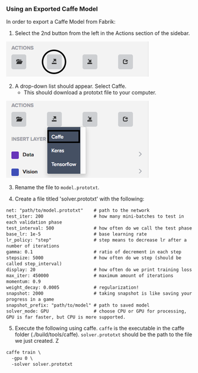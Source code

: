 ### Using an Exported Caffe Model

In order to export a Caffe Model from Fabrik:

1. Select the 2nd button from the left in the Actions section of the sidebar.
<img src="exportbutton.png">

2. A drop-down list should appear. Select Caffe.
    * This should download a prototxt file to your computer.
<img src="exportcaffe.png">

3. Rename the file to `model.prototxt`.

4. Create a file titled 'solver.prototxt' with the following:
  ```
  net: "path/to/model.prototxt"    # path to the network
  test_iter: 200                   # how many mini-batches to test in each validation phase
  test_interval: 500               # how often do we call the test phase
  base_lr: 1e-5                    # base learning rate
  lr_policy: "step"                # step means to decrease lr after a number of iterations
  gamma: 0.1                       # ratio of decrement in each step
  stepsize: 5000                   # how often do we step (should be called step_interval)
  display: 20                      # how often do we print training loss
  max_iter: 450000                 # maximum amount of iterations
  momentum: 0.9
  weight_decay: 0.0005             # regularization!
  snapshot: 2000                   # taking snapshot is like saving your progress in a game
  snapshot_prefix: "path/to/model" # path to saved model
  solver_mode: GPU                 # choose CPU or GPU for processing, GPU is far faster, but CPU is more supported.
  ```

5. Execute the following using caffe. ```caffe``` is the executable in the caffe folder (./build/tools/caffe). ```solver.prototxt``` should be the path to the file we just created. Z
  ```
  caffe train \
    -gpu 0 \
    -solver solver.prototxt
  ```